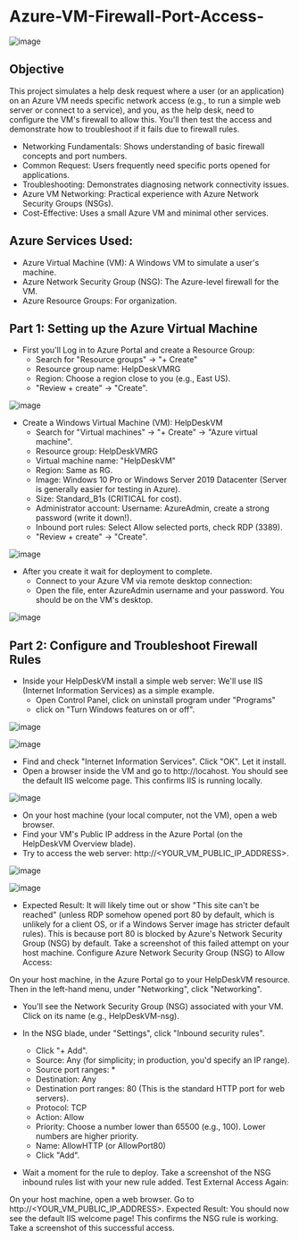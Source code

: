 # Azure-VM-Firewall-Port-Access-



![image](https://github.com/user-attachments/assets/6c36f9e7-7d44-4ad6-82d2-884cba816a1e)

<h2> Objective </h2>


 This project simulates a help desk request where a user (or an application) on an Azure VM needs specific network access (e.g., to run a simple web server or connect to a service), and you, as the help desk, need to configure the VM's firewall to allow this. You'll then test the access and demonstrate how to troubleshoot if it fails due to firewall rules.






- Networking Fundamentals: Shows understanding of basic firewall concepts and port numbers.
- Common Request: Users frequently need specific ports opened for applications.
- Troubleshooting: Demonstrates diagnosing network connectivity issues.
- Azure VM Networking: Practical experience with Azure Network Security Groups (NSGs).
- Cost-Effective: Uses a small Azure VM and minimal other services.


<h2>Azure Services Used: </h2>

- Azure Virtual Machine (VM): A Windows VM to simulate a user's machine.
- Azure Network Security Group (NSG): The Azure-level firewall for the VM.
- Azure Resource Groups: For organization.







<h2>Part 1: Setting up the Azure Virtual Machine </h2>



- First you'll Log in to Azure Portal and create a Resource Group: 
    - Search for "Resource groups" -> "+ Create"
    - Resource group name: HelpDeskVMRG
    - Region: Choose a region close to you (e.g., East US).
    - "Review + create" -> "Create".
 
![image](https://github.com/user-attachments/assets/60226cc1-26fe-41e8-b035-2a8fef477c02)




- Create a Windows Virtual Machine (VM): HelpDeskVM
    - Search for "Virtual machines" -> "+ Create" -> "Azure virtual machine".
    - Resource group: HelpDeskVMRG
    - Virtual machine name: "HelpDeskVM"
    - Region: Same as RG.
    - Image: Windows 10 Pro or Windows Server 2019 Datacenter (Server is generally easier for testing in Azure).
    - Size: Standard_B1s (CRITICAL for cost).
    - Administrator account: Username: AzureAdmin, create a strong password (write it down!).
    - Inbound port rules: Select Allow selected ports, check RDP (3389).
    - "Review + create" -> "Create".
 
![image](https://github.com/user-attachments/assets/a745996a-235d-409d-992d-4d3de9d3a30f)


 - After you create it wait for deployment to complete.
    - Connect to your Azure VM via remote desktop connection:
    - Open the file, enter AzureAdmin username and your password. You should be on the VM's desktop.

![image](https://github.com/user-attachments/assets/12794754-0fff-42c5-ab3a-3ee2ba2866b4)





<h2>Part 2: Configure and Troubleshoot Firewall Rules</h2>

   - Inside your HelpDeskVM install a simple web server: We'll use IIS (Internet Information Services) as a simple example.
      - Open Control Panel, click on uninstall program under "Programs"
      - click on "Turn Windows features on or off".




  ![image](https://github.com/user-attachments/assets/5c192a9b-ce65-4b0d-a462-c28f1958fdb9)
    
        
   
   ![image](https://github.com/user-attachments/assets/d3a2cdd6-6d05-4aa9-8605-0d2a5b2d9607)

 

 
 - Find and check "Internet Information Services". Click "OK". Let it install.
 - Open a browser inside the VM and go to http://locahost. You should see the default IIS welcome page. This confirms IIS is running locally.

![image](https://github.com/user-attachments/assets/ca3868bc-a205-4687-8d48-1747e194d517)


 - On your host machine (your local computer, not the VM), open a web browser.
 - Find your VM's Public IP address in the Azure Portal (on the HelpDeskVM Overview blade).
 - Try to access the web server: http://<YOUR_VM_PUBLIC_IP_ADDRESS>.



![image](https://github.com/user-attachments/assets/2ed3ccbc-ab68-47da-a189-538472c05cdc)

![image](https://github.com/user-attachments/assets/dcdafe6d-d9f3-4685-a0c5-6d1f44c998a6)


- Expected Result: It will likely time out or show "This site can't be reached" (unless RDP somehow opened port 80 by default, which is unlikely for a client OS, or if a Windows Server image has stricter default rules). This is because port 80 is blocked by Azure's Network Security Group (NSG) by default. Take a screenshot of this failed attempt on your host machine.
Configure Azure Network Security Group (NSG) to Allow Access:



On your host machine, in the Azure Portal go to your HelpDeskVM resource. Then in the left-hand menu, under "Networking", click "Networking".

- You'll see the Network Security Group (NSG) associated with your VM. Click on its name (e.g., HelpDeskVM-nsg).
- In the NSG blade, under "Settings", click "Inbound security rules".
   - Click "+ Add".
   - Source: Any (for simplicity; in production, you'd specify an IP range).
   - Source port ranges: *
   - Destination: Any
   - Destination port ranges: 80 (This is the standard HTTP port for web servers).
   - Protocol: TCP
   - Action: Allow
   - Priority: Choose a number lower than 65500 (e.g., 100). Lower numbers are higher priority.
   - Name: AllowHTTP (or AllowPort80)
   - Click "Add".

- Wait a moment for the rule to deploy. Take a screenshot of the NSG inbound rules list with your new rule added.
Test External Access Again:

On your host machine, open a web browser.
Go to http://<YOUR_VM_PUBLIC_IP_ADDRESS>.
Expected Result: You should now see the default IIS welcome page! This confirms the NSG rule is working. Take a screenshot of this successful access. 

